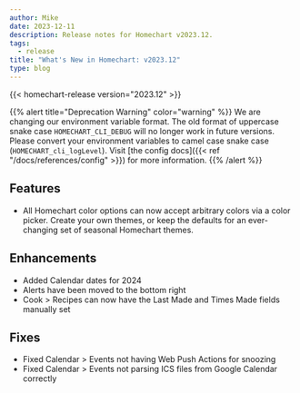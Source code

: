```yaml
---
author: Mike
date: 2023-12-11
description: Release notes for Homechart v2023.12.
tags:
  - release
title: "What's New in Homechart: v2023.12"
type: blog
---
```


{{< homechart-release version="2023.12" >}}

{{% alert title="Deprecation Warning" color="warning" %}}
We are changing our environment variable format.  The old format of uppercase snake case `HOMECHART_CLI_DEBUG` will no longer work in future versions.  Please convert your environment variables to camel case snake case (`HOMECHART_cli_logLevel`).  Visit [the config docs]({{< ref "/docs/references/config" >}}) for more information.
{{% /alert %}}

## Features

- All Homechart color options can now accept arbitrary colors via a color picker.  Create your own themes, or keep the defaults for an ever-changing set of seasonal Homechart themes.

## Enhancements

- Added Calendar dates for 2024
- Alerts have been moved to the bottom right
- Cook > Recipes can now have the Last Made and Times Made fields manually set

## Fixes

- Fixed Calendar > Events not having Web Push Actions for snoozing
- Fixed Calendar > Events not parsing ICS files from Google Calendar correctly
